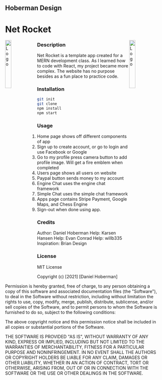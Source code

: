 ## Hoberman Design


# Net Rocket

<img alt="Logo" align="right" src="https://create-react-app.dev/img/logo.svg" width="20%" />
<img alt="Logo" align="left" src="https://mern-app-5000.s3-us-west-2.amazonaws.com/rocketship.png" width="20%" />


### Description
Net Rocket is a template app created for a MERN development class. As I learned how to code with React, my project became more complex. The website has no purpose besides as a fun place to practice code.

### Installation
```sh
git init
git clone
npm install
npm start
```

### Usage
1. Home page shows off different components of app
2. Sign up to create account, or go to login and use Facebook or Google
3. Go to my profile press camera button to add profile image. Will get a fire emblem when completed
4. Users page shows all users on website
5. Paypal button sends money to my account
6. Engine Chat uses the engine chat framework
7. Simple Chat uses the simple chat framework
8. Apps page contains Stripe Payment, Google Maps, and Chess Engine
9. Sign-out when done using app.

### Credits
Author: Daniel Hoberman
Help: Karsen Hansen
Help: Evan Conrad
Help: willb335
Inspiration: Brian Design

### License
MIT License

Copyright (c) [2021] [Daniel Hoberman]

Permission is hereby granted, free of charge, to any person obtaining a copy
of this software and associated documentation files (the "Software"), to deal
in the Software without restriction, including without limitation the rights
to use, copy, modify, merge, publish, distribute, sublicense, and/or sell
copies of the Software, and to permit persons to whom the Software is
furnished to do so, subject to the following conditions:

The above copyright notice and this permission notice shall be included in all
copies or substantial portions of the Software.

THE SOFTWARE IS PROVIDED "AS IS", WITHOUT WARRANTY OF ANY KIND, EXPRESS OR
IMPLIED, INCLUDING BUT NOT LIMITED TO THE WARRANTIES OF MERCHANTABILITY,
FITNESS FOR A PARTICULAR PURPOSE AND NONINFRINGEMENT. IN NO EVENT SHALL THE
AUTHORS OR COPYRIGHT HOLDERS BE LIABLE FOR ANY CLAIM, DAMAGES OR OTHER
LIABILITY, WHETHER IN AN ACTION OF CONTRACT, TORT OR OTHERWISE, ARISING FROM,
OUT OF OR IN CONNECTION WITH THE SOFTWARE OR THE USE OR OTHER DEALINGS IN THE
SOFTWARE.


